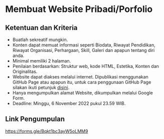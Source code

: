 # Membuat Website Pribadi/Porfolio

## Ketentuan dan Kriteria
- Buatlah sekreatif mungkin.
- Konten dapat memuat informasi seperti Biodata, Riwayat Pendidikan, Riwayat Organisasi, Perhargaan, Skill, Galeri dan apapun tentang diri anda.
- Minimal memiliki 2 halaman.
- Penilaian berdasarkan: Struktur web, kode HTML, Estetika, Konten dan Originalitas.
- Website dapat diakses melalui internet. Dipublikasi menggunakan GitHub Page atau apapun itu, untuk cara penggunaan GitHub Page silakan ikuti petunjuk [disini](https://anhzf.dev/blogs/2022-10-30-hosting-web-dengan-github-page).
- Hanya mengumpulkan alamat Website, dikumpulkan melalui Google Form.
- Deadline: Minggu, 6 November 2022 pukul 23.59 WIB.

## Link Pengumpulan
https://forms.gle/Bqkt1bc3ayW5oLMM9
